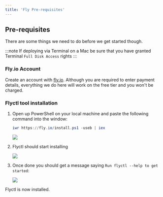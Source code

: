 ```yaml
---
title: 'Fly Pre-requisites'
---
```


## Pre-requisites

There are some things we need to do before we get started though.

:::note
If deploying via Terminal on a Mac be sure that you have granted Terminal `Full Disk Access` rights
:::

### Fly.io Account

Create an account with [fly.io](https://fly.io/app/sign-up). Although you are required to enter
payment details, everything we do here will work on the free tier and you won't be charged.

### Flyctl tool installation

1. Open up PowerShell on your local machine and paste the following command into the window:
   ```powershell
   iwr https://fly.io/install.ps1 -useb | iex
   ```
   ![](/img/fly-install-1.png)
1. Flyctl should start installing

   ![](/img/fly-install-2.png)
1. Once done you should get a message saying `Run flyctl --help to get started`:

   ![](/img/fly-install-3.png)

Flyctl is now installed.
